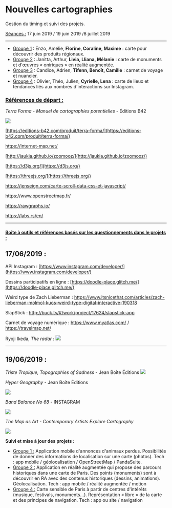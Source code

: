 # Nouvelles cartographies

Gestion du timing et suivi des projets.

<u>Séances :</u> 17 juin 2019 / 19 juin 2019 /8 juillet 2019

---

- <u>Groupe 1</u> : Enzo, Amélie, **Florine, Coraline, Maxime** : carte pour découvrir des produits régionaux.
- <u>Groupe 2</u> : Janitta, Arthur, **Livia, Lliana, Mélanie** : carte de monuments et d'œuvres « oniriques » en réalité augmentée.
- <u>Groupe 3</u> : Candice, Adrien, **Tifenn, Benoît, Camille** : carnet de voyage et nuancier. 
- <u>Groupe 4</u> : Olivier, Théo, Julien, **Cyrielle, Lena** : carte de lieux et tendances liés aux nombres d'interactions sur Instagram.

### <u>Références de départ :</u>

*Terra Forma - Manuel de cartographies potentielles* - Éditions B42

![](https://editions-b42.com/site-b42/uploads/2019/03/B42-110-TerraForma-1-1024x683.jpg)

[https://editions-b42.com/produit/terra-forma/](https://editions-b42.com/produit/terra-forma/)

[<https://internet-map.net/>](https://internet-map.net/)

[http://jaukia.github.io/zoomooz/](http://jaukia.github.io/zoomooz/)

[https://d3js.org/](https://d3js.org/)

[https://threejs.org/](https://threejs.org/)

[<https://jenseign.com/carte-scroll-data-css-et-javascript/>](https://jenseign.com/carte-scroll-data-css-et-javascript/)

[<https://www.openstreetmap.fr/>](https://www.openstreetmap.fr/)

[<https://rawgraphs.io/>](https://rawgraphs.io/)

[<https://labs.rs/en/>](https://labs.rs/en/)

---

#### <u>Boîte à outils et références basés sur les questionnements dans le projets :</u>

## 17/06/2019 :

API Instagram : [https://www.instagram.com/developer/](https://www.instagram.com/developer/)

Dessins participatifs en ligne : [https://doodle-place.glitch.me/](https://doodle-place.glitch.me/)

Weird type de Zach Lieberman : [<https://www.itsnicethat.com/articles/zach-lieberman-molmol-kuos-weird-type-digital-interactive-190318>](https://www.itsnicethat.com/articles/zach-lieberman-molmol-kuos-weird-type-digital-interactive-190318)

SlapStick : [<http://buck.tv/#/work/project/17624/slapstick-app>](http://buck.tv/#/work/project/17624/slapstick-app)

Carnet de voyage numérique : [<https://www.myatlas.com/>](https://www.myatlas.com/) / [<https://travelmap.net/>](https://travelmap.net/)

Ryoji Ikeda, *The radar* :
![](http://data.tomonaga.webfactional.com/static/ri_web/work/the_radar_shanghai_1.JPG)

---

## 19/06/2019 :

*Triste Tropique, Topographies of Sadness* - Jean Boîte Éditions
![](https://cdn.shopify.com/s/files/1/0048/1142/3778/products/04_1941dced-6228-4a00-92de-761c60bef2d3_1568x1184.jpg?v=1553790441)

*Hyper Geography* - Jean Boîte Éditions

![](https://cdn.shopify.com/s/files/1/0048/1142/3778/products/04_4ff064fe-312d-4d87-bd31-0f0a7947e582_1568x1184.jpg?v=1554901885)

*Band Balance No 68* - INSTAGRAM

![](http://magazine-b.com/en/wp-content/uploads/2018/08/instagram_small_05.png)

*The Map as Art - Contemporary Artists Explore Cartography*

![](http://www.papress.com/17pix/480covers/9781568989723.jpg)

**Suivi et mise à jour des projets :**

- <u>Groupe 1 :</u> Application mobile d'annonces d'animaux perdus. Possibilités de donner des informations de localisation sur une carte (photos). Tech : app mobile / géolocalisation / OpenStreetMap / PandaSuite.
- <u>Groupe 2 :</u> Application en réalité augmentée qui propose des parcours historiques dans une carte de Paris. Des points (monuments) sont à découvrir en RA avec des contenus historiques (dessins, animations). Géolocalisation. Tech : app mobile / réalité augmentée / motion
- <u>Groupe 4 :</u> Carte sensible de Paris à partir de centres d'intérêts (musique, festivals, monuments...).  Représentation « libre » de la carte et des principes de navigation.  Tech : app ou site / navigation 